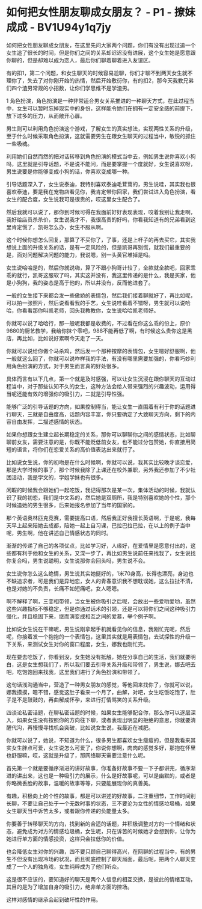 # 如何把女性朋友聊成女朋友？ - P1 - 撩妹成成 - BV1U94y1q7jy

如何把女性朋友聊成女朋友，在这里先问大家两个问题，你们有没有出现过追一个女生追了很长的时间，但是你们之间的关系却迟迟没有进展，这个女生她是愿意跟你聊的，但是却难以成为恋人，最后你们聊着聊着进入友谊区。

有的扣1，第二个问题，和女生聊天的时候容易尬聊，你们才聊不到两天女生就不理你了，失去了对你刚开始的热情，然后开始敷衍你，有的扣2，那今天我教兄弟们四个渣男常规的小招数，让你们学思维不是学渣男。

1 角色扮演，角色扮演是一种非常适合男女关系推进的一种聊天方式，在此过程当中，女生可以暂时忘掉现实中的身份，这样能令她们在拥有一定安全感的前提下，放下过多的压力，从而敞开心扉。

男生则可以利用角色扮演这个游戏，了解女生的真实想法，实现两性关系的升级，至于什么时候采取角色扮演，这就需要男生在跟女生聊天的过程当中，敏锐的抓住一些吸魂。

利用她们自然而然的把对话转移到角色扮演的模式当中去，例如男生说你喜欢小狗吗，这里就是引导话题，不是说不能问，而是要掌握一个度就好，女生说喜欢呀，男生说要是你能够变成小狗的话，你喜欢变成哪一种。

引导话题深入了，女生说泰迪，我特别喜欢泰迪毛茸茸的，男生说哇，其实我也很喜欢泰迪，要是我在宠物店看见你，我肯定带你回家，我们尝试进入角色扮演，看女生的配合度，女生说我可是很贵的，哎这里女生配合了。

然后我就可以说了，那你到时候可得在我面前好好表现表现，咬着我别让我走啊，我好给店员杀杀价，女生说我才不，我很高贵的好吗，你看我知道有的兄弟看到这里肯定慌了，凯哥怎么办，女生不服从啊。

这个时候你想怎么回复，那算了不买你了，了事，还是上杆子的再去买它，其实我想说上面的升级关系的话，是有一定风险的，但是凯哥再别慌，就我们最重要的是，面对问题解决问题的能力，我说嗯，别一头黄官堆掉是吗。

女生说哈哈是的，然后你就说嗨，算了不跟小狗哥计较了，全款就全款吧，回家乖乖的就行，凯哥这服软了吗，其实这并没有，我这里传递的是什么，我是买家，他是小狗狗，我的姿态是高于他的，所以并没有，反而他进套了。

一般的女生接下来都会发一些傲娇的表情包，然后我们接着聊就好了，再比如呢，可以拍一张照片，然后说看看我的手艺，女生说哇看着不错呀，男生就可以说哈哈，你看看那你叫凯老师，回头我教教你，女生说哈哈凯老师好。

你就可以说了哈哈行，那一般呢我都是收费的，不过看在你这么乖的份上，原价9880的厨艺教学，我给你抹个零吧，988不能再低了啊，有时候这么贵你这是黑店，再比如，比如说好累啊今天走了一天。

你就可以说给你做个马杀鸡，然后发一个那种按摩的表情包，女生嗯好舒服啊，他一般就这么回了，你就可以说咋样我的手法，有没有哪里需要加强的，你看巧妙利用角色扮演的方式，对于男生而言真的好处很多。

具体而言有以下几点，第一个就是及时感强，可以让女生沉浸在跟你聊天的互动过程当中，对于那些认知不久的女生，这种方法会给人带来强烈的兴趣波动，运用得当呢还能有效的增强你的吸引力，二就是引导性强。

能够广泛的引导话题的方向，如果控制得当，能让女生一直围着有利于你的话题进行聊天，三就是自由度高，话题内容丰富，你只要确定了大致聊天方向，剩下的内容自由发挥，二描述感情的状态。

如果你想跟女生建立起长期稳定的关系，那你可以聊聊你之间的感情状态，比如聊聊前女友，需要注意的是，你既不能贬低前女友，也不能过分包赞她，你直接用简短的语言，将你们在恋爱关系的高价值表达出来就行了。

比如说女生说，你的初吻是在什么时候啊，你就可以说，我其实比较晚才谈恋爱，那是大学时候的事了，那个时候我除了上课还在校外兼职，另外我还参加了不少社团活动，我是学文的，学姐学妹也有很多。

闲暇的时候我会跟她们一起吃饭，我记得那次是某一次，集体活动的时候，我就认识了我的初恋，我们是中文系的，然后她是双厕所，我是特别喜欢她的个性，那个时候追她的男生很多，后来她报名参加了当年的国家的。

那个英语奥林匹克竞赛，需要提高口语，然后我正好我擅长英语啊，于是呢，我每天早上起来陪她去成都，陪她一起上自习课，巴拉巴拉巴拉，在以上的例子当中呢，男生啊，他在讲述自己情感状态的同时。

渐渐的传递了自己的各项优点，比如学习好，人缘好，在爱情里是愿意付出的，这些都有利于他和女生的关系，又深一步了，再比如男生说前任来找我了，女生说找你复合吗，男生说聪明，女生说那你会回头吗，男生说不会。

女生说你怎么这么绝情，男生说其实她挺好的，1米70身高，长得也漂亮，身边也不缺追求者，可是我们是异地恋，女人的青春意识我不想耽误她，这么拉扯不清，也是对她的不负责，长痛不如短痛吧，女人嗯嗯。

啊不解释了啊，三变相带领，当女生被你吸引之后呢，会放出一些爱哟爱哟，虽然这些兴趣指标不够稳定，但是你通过话术的引领，还是可以将你们之间这种吸引力强化，并且稳固下来，继而演变成相互之间的爱慕，举个例子啊。

比如说女生说在干嘛呢，男生说刚拿起手机就看见你的信息，我刚忙完呢，然后呢，你接着发一个抱抱的一个表情包，这里其实就是用表情包，去试探性的升级一下关系，来测试女生对你的窗口程度，女生，娜我也刚忙完。

现在要去吃饭了，你看到没，女生她没有抵触，她在分享自己的生活，我们就要明白，这是女生想我们了，所以我们要去引导关系升级和带领了，男生说，娜去吧去吧，吃饱饱回来找我，这里我们进行了角色扮演和带领了。

这句话浅沟通当中，营造了一种男女朋友的感觉，等他回来找你了，你就可以说，娜我摸摸，嗯不错，感觉这肚子看来一个月了，曲解，对吧，女生吃饭吃饱了，肚子是不是鼓鼓的，再曲解成怀孕，来进行打情骂笑的关系升级。

四谈论私密话题，在聊私密话题的时候，如果女生能够配合你，那么你可以逐层深入，如果女生没有按照你的方向往下聊，或者表现出明显的拒绝的意思，你就要清醒代沟，再慢慢寻找机会突破，比如说女生说，我最近在减肥。

你就可以说了，她说，不知道为什么，很多男生都喜欢女生瘦瘦的，但是我看来其实女生胖点可爱，女生说怎么可爱了，你说你想啊，肉肉的感觉多好，那抱在怀里也舒服嘛，哎，这就是升级了，那网络聊天需要注意什么呢。

首先第一个就是要循序渐进的讲好故事，你准备好故事不要一下子都讲完，循序渐进的讲出来，这也是一种吸引力的展示，什么是好故事呢，可以是幽默的，或者是你略微丢脸的故事，温暖的故事等等，只要能展现你的真善美。

有趣，积极向上的个性的故事，都是可以讲述的好故事，二注重细节，工作时间别长聊，不要让自己处于一个无数时事的状态，三不要沦为女性的情感垃圾桶，如果女生聊天当中诉苦太多，或者跟你传递的负能量太多。

你要善于转移聊天的方向，找到新的合适的话题，并积极调整对方的一个情绪和状态，避免成为对方的情感垃圾桶，女生呢，只在诉苦的时候她才会想到你，让你为她进行单方面的情感投资，这样只会拉低你的价值。

也会降低女生对你的兴趣，四不要只顾自己聊得高兴，在网聊的过程当中，有的男生不但没有出现冷场的状况，而且彻底控制了聊天局面，最后呢，把两个人聊天变成了一个人的独角戏，女生纯粹成为了他们听众。

这是很不应该的，要知道好的聊天是两个人信息的相互交换，是彼此的情绪互动，其目的是为了增加自身的吸引力，绝非单方面的控场。

这样对感情的继承会起到破坏性的作用。